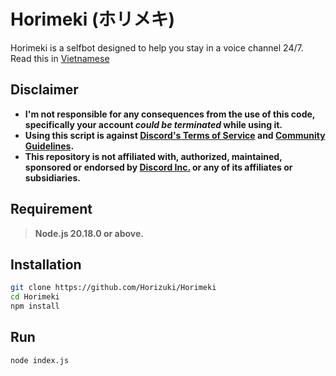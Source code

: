 # Horimeki (ホリメキ)
Horimeki is a selfbot designed to help you stay in a voice channel 24/7.
Read this in [Vietnamese](/README-vi.md)

## Disclaimer
- **I'm not responsible for any consequences from the use of this code, specifically your account *could be terminated* while using it.**
- **Using this script is against [Discord's Terms of Service](https://discord.com/terms) and [Community Guidelines](https://discord.com/terms).**
- **This repository is not affiliated with, authorized, maintained, sponsored or endorsed by [Discord Inc.](https://discord.com/) or any of its affiliates or subsidiaries.**

## Requirement
> **Node.js 20.18.0 or above.**

## Installation

```bash
git clone https://github.com/Horizuki/Horimeki
cd Horimeki
npm install
```

## Run

```bash
node index.js
```
